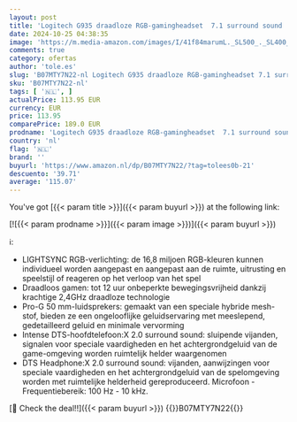 ```yaml
---
layout: post
title: 'Logitech G935 draadloze RGB-gamingheadset  7.1 surround sound  DTS X 2.0  50 mm Pro-G-drivers  2 4 GHz  rockermicrofoon  pc/Mac/PS4/Nintendo Switch  zwart'
date: 2024-10-25 04:38:35
image: 'https://m.media-amazon.com/images/I/41f84marumL._SL500_._SL400_.jpg'
comments: true
category: ofertas
author: 'tole.es'
slug: 'B07MTY7N22-nl Logitech G935 draadloze RGB-gamingheadset 7.1 surround...'
sku: 'B07MTY7N22-nl'
tags: [ '🇳🇱', ]
actualPrice: 113.95 EUR
currency: EUR
price: 113.95
comparePrice: 189.0 EUR
prodname: 'Logitech G935 draadloze RGB-gamingheadset  7.1 surround sound  DTS X 2.0  50 mm Pro-G-drivers  2 4 GHz  rockermicrofoon  pc/Mac/PS4/Nintendo Switch  zwart'
country: 'nl'
flag: '🇳🇱'
brand: ''
buyurl: 'https://www.amazon.nl/dp/B07MTY7N22/?tag=tolees0b-21'
descuento: '39.71'
average: '115.07'
---
```


You've got [{{< param title >}}]({{< param buyurl >}}) at the following link:

[![{{< param prodname >}}]({{< param image >}})]({{< param buyurl >}})

ℹ️:

- LIGHTSYNC RGB-verlichting: de 16,8 miljoen RGB-kleuren kunnen individueel worden aangepast en aangepast aan de ruimte, uitrusting en speelstijl of reageren op het verloop van het spel
- Draadloos gamen: tot 12 uur onbeperkte bewegingsvrijheid dankzij krachtige 2,4GHz draadloze technologie
- Pro-G 50 mm-luidsprekers: gemaakt van een speciale hybride mesh-stof, bieden ze een ongelooflijke geluidservaring met meeslepend, gedetailleerd geluid en minimale vervorming
- Intense DTS-hoofdtelefoon:X 2.0 surround sound: sluipende vijanden, signalen voor speciale vaardigheden en het achtergrondgeluid van de game-omgeving worden ruimtelijk helder waargenomen
- DTS Headphone:X 2.0 surround sound: vijanden, aanwijzingen voor speciale vaardigheden en het achtergrondgeluid van de spelomgeving worden met ruimtelijke helderheid gereproduceerd. Microfoon - Frequentiebereik: 100 Hz - 10 kHz.

[🛒 Check the deal!!]({{< param buyurl >}})
{{<world>}}B07MTY7N22{{</world>}}
